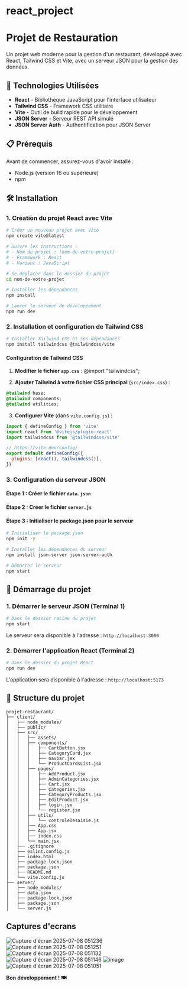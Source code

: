 # react_project
# Projet de Restauration

Un projet web moderne pour la gestion d'un restaurant, développé avec React, Tailwind CSS et Vite, avec un serveur JSON pour la gestion des données.

## 🚀 Technologies Utilisées

- **React** - Bibliothèque JavaScript pour l'interface utilisateur
- **Tailwind CSS** - Framework CSS utilitaire
- **Vite** - Outil de build rapide pour le développement
- **JSON Server** - Serveur REST API simulé
- **JSON Server Auth** - Authentification pour JSON Server

## 📋 Prérequis

Avant de commencer, assurez-vous d'avoir installé :
- Node.js (version 16 ou supérieure)
- npm

## 🛠️ Installation

### 1. Création du projet React avec Vite

```bash
# Créer un nouveau projet avec Vite
npm create vite@latest

# Suivre les instructions :
# - Nom du projet : [nom-de-votre-projet]
# - Framework : React
# - Variant : JavaScript

# Se déplacer dans le dossier du projet
cd nom-de-votre-projet

# Installer les dépendances
npm install

# Lancer le serveur de développement
npm run dev
```

### 2. Installation et configuration de Tailwind CSS

```bash
# Installer Tailwind CSS et ses dépendances
npm install tailwindcss @tailwindcss/vite
```

#### Configuration de Tailwind CSS

1. **Modifier le fichier `app.css`** :
@import "tailwindcss";

2. **Ajouter Tailwind à votre fichier CSS principal** (`src/index.css`) :
```css
@tailwind base;
@tailwind components;
@tailwind utilities;
```

3. **Configurer Vite** (dans `vite.config.js`) :
```javascript
import { defineConfig } from 'vite'
import react from '@vitejs/plugin-react'
import tailwindcss from '@tailwindcss/vite'

// https://vite.dev/config/
export default defineConfig({
  plugins: [react(), tailwindcss()],
})
```

### 3. Configuration du serveur JSON

#### Étape 1 : Créer le fichier `data.json`

#### Étape 2 : Créer le fichier `server.js`
#### Étape 3 : Initialiser le package.json pour le serveur

```bash
# Initialiser le package.json
npm init -y

# Installer les dépendances du serveur
npm install json-server json-server-auth

# Démarrer le serveur
npm start
```
## 🚀 Démarrage du projet

### 1. Démarrer le serveur JSON (Terminal 1)
```bash
# Dans le dossier racine du projet
npm start
```
Le serveur sera disponible à l'adresse : `http://localhost:3000`

### 2. Démarrer l'application React (Terminal 2)
```bash
# Dans le dossier du projet React
npm run dev
```
L'application sera disponible à l'adresse : `http://localhost:5173`

## 📁 Structure du projet

```
projet-restaurant/
├── client/
│   ├── node_modules/
│   ├── public/
│   ├── src/
│   │   ├── assets/
│   │   ├── components/
│   │   │   ├── CartButton.jsx
│   │   │   ├── CategoryCard.jsx
│   │   │   ├── navbar.jsx
│   │   │   └── ProductCardsList.jsx
│   │   ├── pages/
│   │   │   ├── AddProduct.jsx
│   │   │   ├── AdminCategories.jsx
│   │   │   ├── Cart.jsx
│   │   │   ├── Categories.jsx
│   │   │   ├── CategoryProducts.jsx
│   │   │   ├── EditProduct.jsx
│   │   │   ├── login.jsx
│   │   │   └── register.jsx
│   │   ├── utils/
│   │   │   └── controleDesaisie.js
│   │   ├── App.css
│   │   ├── App.jsx
│   │   ├── index.css
│   │   └── main.jsx
│   ├── .gitignore
│   ├── eslint.config.js
│   ├── index.html
│   ├── package-lock.json
│   ├── package.json
│   ├── README.md
│   └── vite.config.js
├── server/
│   ├── node_modules/
│   ├── data.json
│   ├── package-lock.json
│   ├── package.json
│   └── server.js

```
##  Captures d'ecrans
![Capture d'écran 2025-07-08 051236](https://github.com/user-attachments/assets/56fa68c7-fc85-490a-ad1a-eb2f094ed1b9)
![Capture d'écran 2025-07-08 051251](https://github.com/user-attachments/assets/0ac2725c-1076-4b18-a9fe-cf9055bcbe62)
![Capture d'écran 2025-07-08 051132](https://github.com/user-attachments/assets/c361d274-4555-4f25-a7ef-32b3431c72ff)
![Capture d'écran 2025-07-08 051146](https://github.com/user-attachments/assets/8c369678-4d46-45bf-971e-f45f8374cb47)
![image](https://github.com/user-attachments/assets/27d0f112-8625-4f92-b3fa-143377733d5a)
![Capture d'écran 2025-07-08 051051](https://github.com/user-attachments/assets/31a86dce-fb15-4e1d-a66b-b68c8e36e987)





**Bon développement ! 🍽️**
